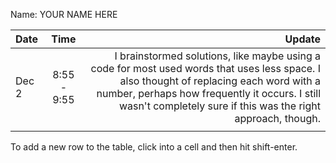 Name: YOUR NAME HERE

| Date  |    Time     |                                                                                                                                                                                                                                                    Update |
|:------|:-----------:|----------------------------------------------------------------------------------------------------------------------------------------------------------------------------------------------------------------------------------------------------------:|
| Dec 2 | 8:55 - 9:55 | I brainstormed solutions, like maybe using a code for most used words that uses less space. I also thought of replacing each word with a number, perhaps how frequently it occurs. I still wasn't completely sure if this was the right approach, though. |
|       |             |                                                                                                                                                                                                                                                           |


To add a new row to the table, click into a cell and then hit shift-enter.